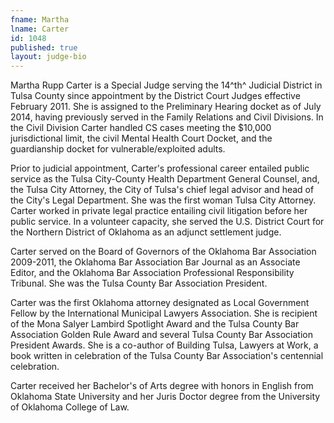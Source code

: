 ```yaml
---
fname: Martha
lname: Carter
id: 1048
published: true
layout: judge-bio
---
```

Martha Rupp Carter is a Special Judge serving the 14^th^ Judicial
District in Tulsa County since appointment by the District Court Judges
effective February 2011. She is assigned to the Preliminary Hearing
docket as of July 2014, having previously served in the Family Relations
and Civil Divisions. In the Civil Division Carter handled CS cases
meeting the $10,000 jurisdictional limit, the civil Mental Health Court
Docket, and the guardianship docket for vulnerable/exploited adults.

Prior to judicial appointment, Carter's professional career entailed
public service as the Tulsa City-County Health Department General
Counsel, and, the Tulsa City Attorney, the City of Tulsa's chief legal
advisor and head of the City's Legal Department. She was the first woman
Tulsa City Attorney. Carter worked in private legal practice entailing
civil litigation before her public service. In a volunteer capacity, she
served the U.S. District Court for the Northern District of Oklahoma as
an adjunct settlement judge.

Carter served on the Board of Governors of the Oklahoma Bar Association
2009-2011, the Oklahoma Bar Association Bar Journal as an Associate
Editor, and the Oklahoma Bar Association Professional Responsibility
Tribunal. She was the Tulsa County Bar Association President.

Carter was the first Oklahoma attorney designated as Local Government
Fellow by the International Municipal Lawyers Association. She is
recipient of the Mona Salyer Lambird Spotlight Award and the Tulsa
County Bar Association Golden Rule Award and several Tulsa County Bar
Association President Awards. She is a co-author of Building Tulsa,
Lawyers at Work, a book written in celebration of the Tulsa County Bar
Association's centennial celebration.

Carter received her Bachelor's of Arts degree with honors in English
from Oklahoma State University and her Juris Doctor degree from the
University of Oklahoma College of Law.
